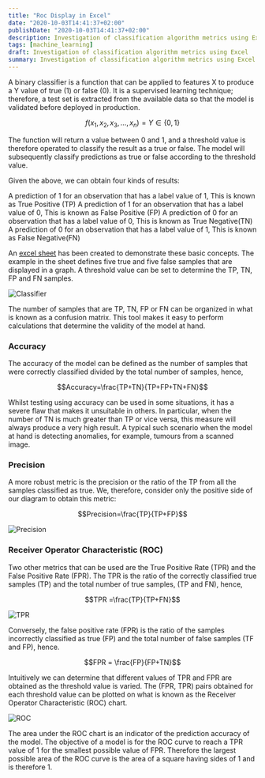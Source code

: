```yaml
---
title: "Roc Display in Excel"
date: "2020-10-03T14:41:37+02:00"
publishDate: "2020-10-03T14:41:37+02:00"
description: Investigation of classification algorithm metrics using Excel
tags: [machine_learning]
draft: Investigation of classification algorithm metrics using Excel
summary: Investigation of classification algorithm metrics using Excel
---
```


A binary classifier is a function that can be applied to features X to produce a Y value of true (1) or false (0). It is a supervised learning technique; therefore, a test set is extracted from the available data so that the model is validated before deployed in production.

$$ f(x_1, x_2, x_3, \dots, x_n) = Y \in \{0, 1\}  $$

The function will return a value between 0 and 1, and a threshold value is therefore operated to classify the result as a true or false. The model will subsequently classify predictions as true or false according to the threshold value.

Given the above, we can obtain four kinds of results:

A prediction of  1 for an observation that has a label value of 1, This is known as True Positive (TP)
A prediction of  1 for an observation that has a label value of 0, This is known as False Positive (FP)
A prediction of  0 for an observation that has a label value of 0, This is known as True Negative(TN)
A prediction of  0 for an observation that has a label value of 1, This is known as False Negative(FN)

An [excel sheet](/post/files/classification_examples.xlsx) has been created to demonstrate these basic concepts. The example in the sheet defines five true and five false samples that are displayed in a graph. A threshold value can be set to determine the TP, TN, FP and FN samples.

![Classifier](/post/img/classification.jpg)

The number of samples that are TP, TN, FP or FN can be organized in what is known as a confusion matrix. This tool makes it easy to perform calculations that determine the validity of the model at hand.

### Accuracy

The accuracy of the model can be defined as the number of samples that were correctly classified divided by the total number of samples, hence,

$$Accuracy=\frac{TP+TN}{TP+FP+TN+FN}$$

Whilst testing using accuracy can be used in some situations, it has a severe flaw that makes it unsuitable in others. In particular, when the number of TN is much greater than TP or vice versa, this measure will always produce a very high result.  A typical such scenario when the model at hand is detecting anomalies, for example, tumours from a scanned image.

### Precision

A more robust metric is the precision or the ratio of the TP from all the samples classified as true. We, therefore, consider only the positive side of our diagram to obtain this metric:

$$Precision=\frac{TP}{TP+FP}$$

![Precision](/post/img/precision.jpg)

### Receiver Operator Characteristic (ROC)

Two other metrics that can be used are the True Positive Rate (TPR) and the False Positive Rate (FPR). The TPR is the ratio of the correctly classified true samples (TP) and the total number of true samples, (TP and FN), hence,

$$TPR =\frac{TP}{TP+FN}$$

![TPR](/post/img/TPR.jpg)

Conversely, the false positive rate (FPR) is the ratio of the samples incorrectly classified as true (FP) and the total number of false samples (TF and FP), hence.

$$FPR = \frac{FP}{FP+TN}$$

Intuitively we can determine that different values of TPR and FPR are obtained as the threshold value is varied. The (FPR, TPR) pairs obtained for each threshold value can be plotted on what is known as the Receiver Operator Characteristic (ROC) chart. 

![ROC](/post/img/roc.jpg)

The area under the ROC chart is an indicator of the prediction accuracy of the model. The objective of a model is for the ROC curve to reach a TPR value of 1 for the smallest possible value of FPR. Therefore the largest possible area of the ROC curve is the area of a square having sides of 1 and is therefore 1.
